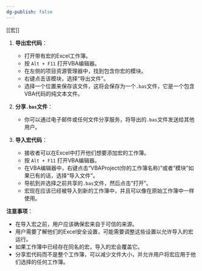 ```yaml
---
dg-publish: false
---
```

[[宏]]




1. **导出宏代码**：
   - 打开带有宏的Excel工作簿。
   - 按 `Alt + F11` 打开VBA编辑器。
   - 在左侧的项目资源管理器中，找到包含你宏的模块。
   - 右键点击该模块，选择“导出文件”。
   - 选择一个位置来保存该文件，这将会保存为一个`.bas`文件，它是一个包含VBA代码的纯文本文件。

2. **分享`.bas`文件**：
   - 你可以通过电子邮件或任何文件分享服务，将导出的`.bas`文件发送给其他用户。

3. **导入宏代码**：
   - 接收者可以在Excel中打开他们想要添加宏的工作簿。
   - 按 `Alt + F11` 打开VBA编辑器。
   - 在VBA编辑器中，右键点击“VBAProject(你的工作簿名称)”或者“模块”如果已有的话，选择“导入文件”。
   - 导航到并选择之前共享的`.bas`文件，然后点击“打开”。
   - 宏现在应该已经被导入到新的工作簿中，并且可以像在原始工作簿中一样使用。

**注意事项**：
- 在导入宏之前，用户应该确保宏来自于可信的来源。
- 用户需要了解他们的Excel安全设置，可能需要调整这些设置以允许导入的宏运行。
- 如果工作簿中已经存在同名的宏，导入的宏会覆盖它。
- 分享宏代码而不是整个工作簿，可以减少文件大小，并允许用户将宏应用于他们选择的任何工作簿。
